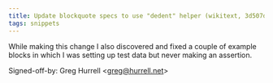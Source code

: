 ```yaml
---
title: Update blockquote specs to use "dedent" helper (wikitext, 3d507da)
tags: snippets
---
```


While making this change I also discovered and fixed a couple of example blocks in which I was setting up test data but never making an assertion.

Signed-off-by: Greg Hurrell &lt;greg@hurrell.net&gt;
